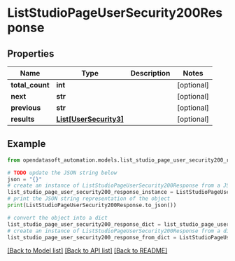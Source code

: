 # ListStudioPageUserSecurity200Response


## Properties

Name | Type | Description | Notes
------------ | ------------- | ------------- | -------------
**total_count** | **int** |  | [optional] 
**next** | **str** |  | [optional] 
**previous** | **str** |  | [optional] 
**results** | [**List[UserSecurity3]**](UserSecurity3.md) |  | [optional] 

## Example

```python
from opendatasoft_automation.models.list_studio_page_user_security200_response import ListStudioPageUserSecurity200Response

# TODO update the JSON string below
json = "{}"
# create an instance of ListStudioPageUserSecurity200Response from a JSON string
list_studio_page_user_security200_response_instance = ListStudioPageUserSecurity200Response.from_json(json)
# print the JSON string representation of the object
print(ListStudioPageUserSecurity200Response.to_json())

# convert the object into a dict
list_studio_page_user_security200_response_dict = list_studio_page_user_security200_response_instance.to_dict()
# create an instance of ListStudioPageUserSecurity200Response from a dict
list_studio_page_user_security200_response_from_dict = ListStudioPageUserSecurity200Response.from_dict(list_studio_page_user_security200_response_dict)
```
[[Back to Model list]](../README.md#documentation-for-models) [[Back to API list]](../README.md#documentation-for-api-endpoints) [[Back to README]](../README.md)


